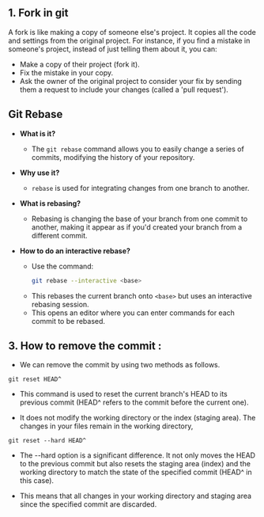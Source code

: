 ## 1. Fork in git

A fork is like making a copy of someone else's project. It copies all the code and settings from the original project. For instance, if you find a mistake in someone's project, instead of just telling them about it, you can:

- Make a copy of their project (fork it).
- Fix the mistake in your copy.
- Ask the owner of the original project to consider your fix by sending them a request to include your changes (called a 'pull request').

## Git Rebase

- **What is it?**
  - The `git rebase` command allows you to easily change a series of commits, modifying the history of your repository.

- **Why use it?**
  - `rebase` is used for integrating changes from one branch to another.

- **What is rebasing?**
  - Rebasing is changing the base of your branch from one commit to another, making it appear as if you'd created your branch from a different commit.

- **How to do an interactive rebase?**
  - Use the command:
    ```bash
    git rebase --interactive <base>
    ```
  - This rebases the current branch onto `<base>` but uses an interactive rebasing session. 
  - This opens an editor where you can enter commands for each commit to be rebased.
## 3. How to remove the commit :

- We can remove the commit by using two methods as follows.

```
git reset HEAD^
```

- This command is used to reset the current branch's HEAD to its previous commit (HEAD^ refers to the commit before the current one).

- It does not modify the working directory or the index (staging area). The changes in your files remain in the working directory,

```
git reset --hard HEAD^
```

- The --hard option is a significant difference. It not only moves the HEAD to the previous commit but also resets the staging area (index) and the working directory to match the state of the specified commit (HEAD^ in this case).

- This means that all changes in your working directory and staging area since the specified commit are discarded.

